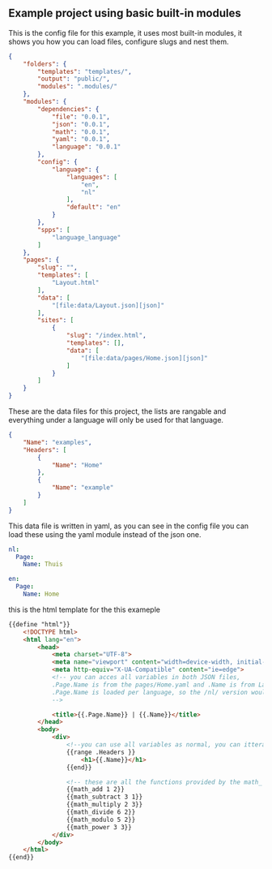 ## Example project using basic built-in modules
This is the config file for this example, it uses most built-in modules, it shows you how you can load files, configure slugs and nest them.

```json
{
    "folders": {
        "templates": "templates/",
        "output": "public/",
        "modules": ".modules/"
    },
    "modules": {
        "dependencies": {
            "file": "0.0.1",
            "json": "0.0.1",
            "math": "0.0.1",
            "yaml": "0.0.1",
            "language": "0.0.1"
        },
        "config": {
            "language": {
                "languages": [
                    "en",
                    "nl"
                ],
                "default": "en"
            }
        },
        "spps": [
            "language_language"
        ]
    },
    "pages": {
        "slug": "",
        "templates": [
            "Layout.html"
        ],
        "data": [
            "[file:data/Layout.json][json]"
        ],
        "sites": [
            {
                "slug": "/index.html",
                "templates": [],
                "data": [
                    "[file:data/pages/Home.json][json]"
                ]
            }
        ]
    }
}
```

These are the data files for this project, the lists are rangable and everything under a language will only be used for that language.
```json
{
    "Name": "examples",
    "Headers": [
        {
            "Name": "Home"
        },
        {
            "Name": "example"
        }
    ]
}
```
This data file is written in yaml, as you can see in the config file you can load these using the yaml module instead of the json one.
```yaml
nl: 
  Page: 
    Name: Thuis

en:
  Page: 
    Name: Home
```

this is the html template for the this exameple

```html
{{define "html"}}
    <!DOCTYPE html>
    <html lang="en">
        <head>
            <meta charset="UTF-8">
            <meta name="viewport" content="width=device-width, initial-scale=1.0">
            <meta http-equiv="X-UA-Compatible" content="ie=edge">
            <!-- you can acces all variables in both JSON files,
            .Page.Name is from the pages/Home.yaml and .Name is from Layout.json
            .Page.Name is loaded per language, so the /nl/ version would use Thuis  
            -->

            <title>{{.Page.Name}} | {{.Name}}</title>
        </head>
        <body>
            <div>
                <!--you can use all variables as normal, you can itterateover them etc-->
                {{range .Headers }}
                    <h1>{{.Name}}</h1>
                {{end}}

                <!-- these are all the functions provided by the math_ -->
                {{math_add 1 2}} 
                {{math_subtract 3 1}}
                {{math_multiply 2 3}}
                {{math_divide 6 2}}
                {{math_modulo 5 2}}
                {{math_power 3 3}}
            </div>
        </body>
    </html>
{{end}}
```

